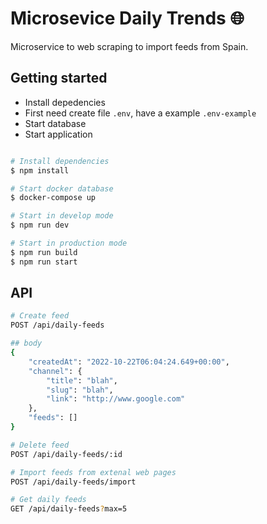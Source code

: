 # Microsevice Daily Trends 🌐

Microservice to web scraping to import feeds from Spain.

## Getting started

* Install depedencies
* First need create file `.env`, have a example `.env-example`
* Start database
* Start application

```bash

# Install dependencies
$ npm install

# Start docker database
$ docker-compose up

# Start in develop mode
$ npm run dev

# Start in production mode
$ npm run build
$ npm run start

```
## API

```bash
# Create feed
POST /api/daily-feeds

## body
{
    "createdAt": "2022-10-22T06:04:24.649+00:00",
    "channel": {
        "title": "blah",
        "slug": "blah",
        "link": "http://www.google.com"
    },
    "feeds": []
}

# Delete feed
POST /api/daily-feeds/:id

# Import feeds from extenal web pages
POST /api/daily-feeds/import

# Get daily feeds
GET /api/daily-feeds?max=5
```


